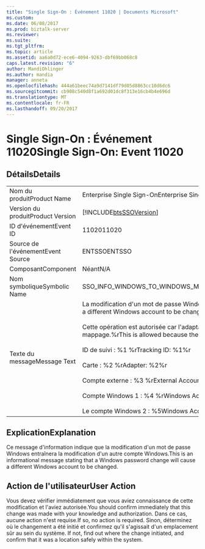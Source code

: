 ```yaml
---
title: "Single Sign-On : Événement 11020 | Documents Microsoft"
ms.custom: 
ms.date: 06/08/2017
ms.prod: biztalk-server
ms.reviewer: 
ms.suite: 
ms.tgt_pltfrm: 
ms.topic: article
ms.assetid: aa6a0d72-ece6-4094-9263-dbf69bb068c8
caps.latest.revision: "6"
author: MandiOhlinger
ms.author: mandia
manager: anneta
ms.openlocfilehash: 444a61beec74a9d7141df79d05d8863cc10d6dc6
ms.sourcegitcommit: cb908c540d8f1a692d01dc8f313e16cb4b4e696d
ms.translationtype: MT
ms.contentlocale: fr-FR
ms.lasthandoff: 09/20/2017
---
```

# <a name="single-sign-on-event-11020"></a><span data-ttu-id="5fc08-102">Single Sign-On : Événement 11020</span><span class="sxs-lookup"><span data-stu-id="5fc08-102">Single Sign-On: Event 11020</span></span>
## <a name="details"></a><span data-ttu-id="5fc08-103">Détails</span><span class="sxs-lookup"><span data-stu-id="5fc08-103">Details</span></span>  
  
|||  
|-|-|  
|<span data-ttu-id="5fc08-104">Nom du produit</span><span class="sxs-lookup"><span data-stu-id="5fc08-104">Product Name</span></span>|<span data-ttu-id="5fc08-105">Enterprise Single Sign-On</span><span class="sxs-lookup"><span data-stu-id="5fc08-105">Enterprise Single Sign-On</span></span>|  
|<span data-ttu-id="5fc08-106">Version du produit</span><span class="sxs-lookup"><span data-stu-id="5fc08-106">Product Version</span></span>|[!INCLUDE[btsSSOVersion](../includes/btsssoversion-md.md)]|  
|<span data-ttu-id="5fc08-107">ID d'événement</span><span class="sxs-lookup"><span data-stu-id="5fc08-107">Event ID</span></span>|<span data-ttu-id="5fc08-108">11020</span><span class="sxs-lookup"><span data-stu-id="5fc08-108">11020</span></span>|  
|<span data-ttu-id="5fc08-109">Source de l'événement</span><span class="sxs-lookup"><span data-stu-id="5fc08-109">Event Source</span></span>|<span data-ttu-id="5fc08-110">ENTSSO</span><span class="sxs-lookup"><span data-stu-id="5fc08-110">ENTSSO</span></span>|  
|<span data-ttu-id="5fc08-111">Composant</span><span class="sxs-lookup"><span data-stu-id="5fc08-111">Component</span></span>|<span data-ttu-id="5fc08-112">Néant</span><span class="sxs-lookup"><span data-stu-id="5fc08-112">N/A</span></span>|  
|<span data-ttu-id="5fc08-113">Nom symbolique</span><span class="sxs-lookup"><span data-stu-id="5fc08-113">Symbolic Name</span></span>|<span data-ttu-id="5fc08-114">SSO_INFO_WINDOWS_TO_WINDOWS_MAPPING_CONFLICT_ALLOWED</span><span class="sxs-lookup"><span data-stu-id="5fc08-114">SSO_INFO_WINDOWS_TO_WINDOWS_MAPPING_CONFLICT_ALLOWED</span></span>|  
|<span data-ttu-id="5fc08-115">Texte du message</span><span class="sxs-lookup"><span data-stu-id="5fc08-115">Message Text</span></span>|<span data-ttu-id="5fc08-116">La modification d'un mot de passe Windows entraînera la modification d'un autre compte Windows.%r</span><span class="sxs-lookup"><span data-stu-id="5fc08-116">A Windows password change will cause a different Windows account to be changed.%r</span></span><br /><br /> <span data-ttu-id="5fc08-117">Cette opération est autorisée car l'adaptateur pour ce système externe est configurée de sorte à ne pas autoriser les conflits de mappage.%r</span><span class="sxs-lookup"><span data-stu-id="5fc08-117">This is allowed because the adapter for this external system is configured to allow mapping conflicts.%r</span></span><br /><br /> <span data-ttu-id="5fc08-118">ID de suivi : %1 %r</span><span class="sxs-lookup"><span data-stu-id="5fc08-118">Tracking ID: %1%r</span></span><br /><br /> <span data-ttu-id="5fc08-119">Carte : %2 %r</span><span class="sxs-lookup"><span data-stu-id="5fc08-119">Adapter: %2%r</span></span><br /><br /> <span data-ttu-id="5fc08-120">Compte externe : %3 %r</span><span class="sxs-lookup"><span data-stu-id="5fc08-120">External Account: %3%r</span></span><br /><br /> <span data-ttu-id="5fc08-121">Compte Windows 1 : %4 %r</span><span class="sxs-lookup"><span data-stu-id="5fc08-121">Windows Account 1: %4%r</span></span><br /><br /> <span data-ttu-id="5fc08-122">Le compte Windows 2 : %5</span><span class="sxs-lookup"><span data-stu-id="5fc08-122">Windows Account 2: %5</span></span>|  
  
## <a name="explanation"></a><span data-ttu-id="5fc08-123">Explication</span><span class="sxs-lookup"><span data-stu-id="5fc08-123">Explanation</span></span>  
 <span data-ttu-id="5fc08-124">Ce message d'information indique que la modification d'un mot de passe Windows entraînera la modification d'un autre compte Windows.</span><span class="sxs-lookup"><span data-stu-id="5fc08-124">This is an informational message stating that a Windows password change will cause a different Windows account to be changed.</span></span>  
  
## <a name="user-action"></a><span data-ttu-id="5fc08-125">Action de l'utilisateur</span><span class="sxs-lookup"><span data-stu-id="5fc08-125">User Action</span></span>  
 <span data-ttu-id="5fc08-126">Vous devez vérifier immédiatement que vous aviez connaissance de cette modification et l'aviez autorisée.</span><span class="sxs-lookup"><span data-stu-id="5fc08-126">You should confirm immediately that this change was made with your knowledge and authorization.</span></span> <span data-ttu-id="5fc08-127">Dans ce cas, aucune action n'est requise.</span><span class="sxs-lookup"><span data-stu-id="5fc08-127">If so, no action is required.</span></span> <span data-ttu-id="5fc08-128">Sinon, déterminez où le changement a été initié et confirmez qu'il s'agissait d'un emplacement sûr au sein du système. </span><span class="sxs-lookup"><span data-stu-id="5fc08-128">If not, find out where the change initiated, and confirm that it was a location safely within the system.</span></span>